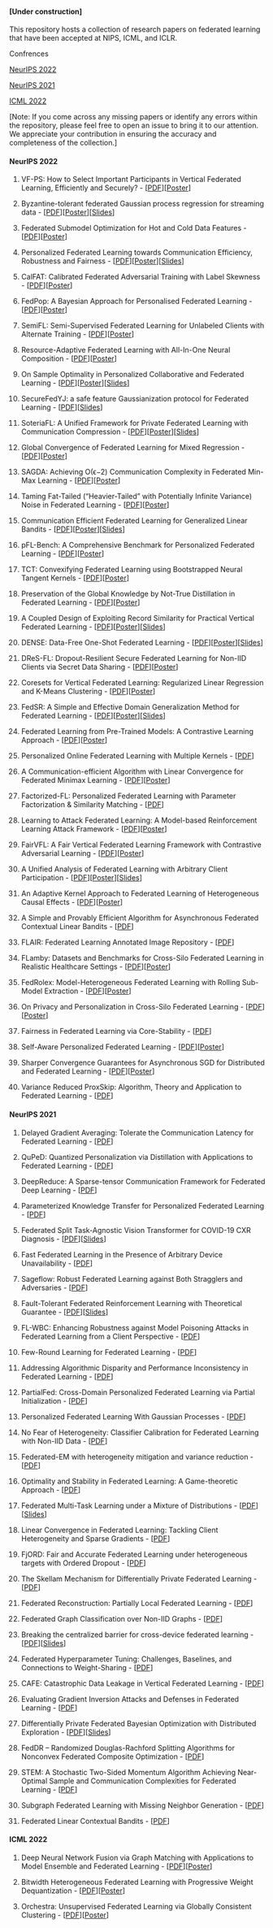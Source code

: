 #### [Under construction]

This repository hosts a collection of research papers on federated learning that have been accepted at NIPS, ICML, and ICLR.

Confrences

[NeurIPS 2022](https://github.com/azalahmadkhan/Federated-Learning-Papers/blob/main/README.md#neurips-2022)

[NeurIPS 2021](https://github.com/azalahmadkhan/Federated-Learning-Papers/blob/main/README.md#neurips-2021)

[ICML 2022](https://github.com/azalahmadkhan/Federated-Learning-Papers/blob/main/README.md#icml-2022)


[Note: If you come across any missing papers or identify any errors within the repository, please feel free to open an issue to bring it to our attention. We appreciate your contribution in ensuring the accuracy and completeness of the collection.]

#### NeurIPS 2022
1. VF-PS: How to Select Important Participants in
Vertical Federated Learning, Efficiently and Securely? - [[PDF](https://openreview.net/pdf?id=vNrSXIFJ9wz)][[Poster](https://neurips.cc/media/PosterPDFs/NeurIPS%202022/12e35d9186dd72fe62fd039385890b9c.png?t=1666517605.353891)]

2. Byzantine-tolerant federated Gaussian process regression for streaming data - [[PDF](https://openreview.net/pdf?id=Nx4gNemvNvx)][[Poster](https://neurips.cc/media/PosterPDFs/NeurIPS%202022/53831.png?t=1668046115.0023313)][[Slides](https://neurips.cc/media/neurips-2022/Slides/53831.pdf)]

3. Federated Submodel Optimization for Hot and Cold Data Features - [[PDF](https://openreview.net/pdf?id=sj9l1JCrAk6)][[Poster](https://neurips.cc/media/PosterPDFs/NeurIPS%202022/54303.png?t=1668842999.5046973)]

4. Personalized Federated Learning towards Communication Efficiency, Robustness and Fairness - [[PDF](https://openreview.net/pdf?id=wFymjzZEEkH)][[Poster](https://neurips.cc/media/PosterPDFs/NeurIPS%202022/53283.png?t=1668434576.0142317)][[Slides](https://neurips.cc/media/neurips-2022/Slides/53283.pdf)]

5. CalFAT: Calibrated Federated Adversarial Training with Label Skewness - [[PDF](https://openreview.net/pdf?id=8N1NDRGQSQ)][[Poster](https://neurips.cc/media/PosterPDFs/NeurIPS%202022/4f9c76cf97f84048c5990dd4ef842ea2.png?t=1667183565.7494476)]

6. FedPop: A Bayesian Approach for Personalised Federated Learning - [[PDF](https://openreview.net/pdf?id=KETwimTQexH)][[Poster](https://neurips.cc/media/PosterPDFs/NeurIPS%202022/54294.png?t=1669406983.094083)]

7. SemiFL: Semi-Supervised Federated Learning for Unlabeled Clients with Alternate Training - [[PDF](https://openreview.net/pdf?id=1GAjC_FauE)][[Poster](https://neurips.cc/media/PosterPDFs/NeurIPS%202022/53635.png?t=1669220240.8603964)]

8. Resource-Adaptive Federated Learning with All-In-One Neural Composition - [[PDF](https://openreview.net/pdf?id=wfel7CjOYk)][[Poster](https://neurips.cc/media/PosterPDFs/NeurIPS%202022/55309.png?t=1670287631.1984992)]

9. On Sample Optimality in Personalized Collaborative and Federated Learning - [[PDF](https://openreview.net/pdf?id=7EP90NMAoK)][[Poster](https://neurips.cc/media/PosterPDFs/NeurIPS%202022/74d66337fbdf4781f030008356a86771.png?t=1667236613.0082524)][[Slides](https://neurips.cc/media/neurips-2022/Slides/53344.pdf)]

10. SecureFedYJ: a safe feature Gaussianization protocol for Federated Learning - [[PDF](https://openreview.net/pdf?id=25XIE30VHZE)][[Slides](https://neurips.cc/media/neurips-2022/Slides/54828.pdf)]

11. SoteriaFL: A Unified Framework for Private Federated Learning with Communication Compression - [[PDF](https://openreview.net/pdf?id=tz1PRT6lfLe)][[Poster](https://neurips.cc/media/PosterPDFs/NeurIPS%202022/53166.png?t=1669651874.8074226)][[Slides](https://neurips.cc/media/neurips-2022/Slides/53166.pdf)]

12. Global Convergence of Federated Learning for Mixed Regression  - [[PDF](https://openreview.net/pdf?id=DdxNka9tMRd)][[Poster](https://neurips.cc/media/PosterPDFs/NeurIPS%202022/ef7be8c57773f2ab48d013434d3ad4f7.png?t=1666747274.4841962)]

13. SAGDA: Achieving O(ϵ−2) Communication Complexity in Federated Min-Max Learning - [[PDF](https://openreview.net/pdf?id=wTp4KgVIJ5)][[Poster](https://neurips.cc/media/PosterPDFs/NeurIPS%202022/53010.png?t=1669090060.2178717)]

14. Taming Fat-Tailed (“Heavier-Tailed” with Potentially Infinite Variance) Noise in Federated Learning - [[PDF](https://openreview.net/pdf?id=8SilFGuXgmk)][[Poster](https://neurips.cc/media/PosterPDFs/NeurIPS%202022/54414.png?t=1669089938.696124)]

15. Communication Efficient Federated Learning for Generalized Linear Bandits - [[PDF](https://openreview.net/pdf?id=Xwz9B6LDM5c)][[Poster](https://neurips.cc/media/PosterPDFs/NeurIPS%202022/54218.png?t=1669383340.902476)][[Slides](https://neurips.cc/media/neurips-2022/Slides/54218.pdf)]

16. pFL-Bench: A Comprehensive Benchmark for Personalized Federated Learning - [[PDF](https://openreview.net/pdf?id=2ptbv_JjYKA)][[Poster](https://neurips.cc/media/PosterPDFs/NeurIPS%202022/55693.png?t=1669734032.556508)]

17. TCT: Convexifying Federated Learning using Bootstrapped Neural Tangent Kernels - [[PDF](https://openreview.net/pdf?id=jzd2bE5MxW)][[Poster](https://neurips.cc/media/PosterPDFs/NeurIPS%202022/54807.png?t=1669010333.0615332)]

18. Preservation of the Global Knowledge by Not-True Distillation in Federated Learning - [[PDF](https://openreview.net/pdf?id=qw3MZb1Juo)][[Poster](https://neurips.cc/media/PosterPDFs/NeurIPS%202022/53782.png?t=1669370958.897981)]

19. A Coupled Design of Exploiting Record Similarity for Practical Vertical Federated Learning - [[PDF](https://openreview.net/pdf?id=fiBnhdazkyx)][[Poster](https://neurips.cc/media/PosterPDFs/NeurIPS%202022/55343.png?t=1668054497.5920398)][[Slides](https://neurips.cc/media/neurips-2022/Slides/55343.pdf)]

20. DENSE: Data-Free One-Shot Federated Learning - [[PDF](https://openreview.net/pdf?id=QFQoxCFYEkA)][[Poster](https://neurips.cc/media/PosterPDFs/NeurIPS%202022/798cebccb32617ad94123450fd137104.png?t=1667531567.5085855)][[Slides](https://neurips.cc/media/neurips-2022/Slides/55081.pdf)]

21. DReS-FL: Dropout-Resilient Secure Federated Learning for Non-IID Clients via Secret Data Sharing - [[PDF](https://openreview.net/pdf?id=hPkGV4BPsmv)][[Poster](https://neurips.cc/media/PosterPDFs/NeurIPS%202022/54107.png?t=1668346642.8508189)]

22. Coresets for Vertical Federated Learning: Regularized Linear Regression and K-Means Clustering - [[PDF](https://openreview.net/pdf?id=N0tKCpMhA2)][[Poster](https://neurips.cc/media/PosterPDFs/NeurIPS%202022/54664.png?t=1669396273.7076252)]

23. FedSR: A Simple and Effective Domain Generalization Method for Federated Learning - [[PDF](https://openreview.net/pdf?id=mrt90D00aQX)][[Poster](https://neurips.cc/media/PosterPDFs/NeurIPS%202022/54044.png?t=1669686078.9244623)][[Slides](https://neurips.cc/media/neurips-2022/Slides/54044.pdf)]

24. Federated Learning from Pre-Trained Models: A Contrastive Learning Approach - [[PDF](https://openreview.net/pdf?id=mhQLcMjWw75)][[Poster](https://neurips.cc/media/PosterPDFs/NeurIPS%202022/62d2b7ba91f34c0ac08aa11c359a8d2c.png?t=1667203996.2660973)]

25. Personalized Online Federated Learning with Multiple Kernels - [[PDF](https://openreview.net/pdf?id=wUctlvhsNWg)]

26. A Communication-efficient Algorithm with Linear Convergence for Federated Minimax Learning - [[PDF](https://openreview.net/pdf?id=TATzsweWfof)][[Poster](https://neurips.cc/media/PosterPDFs/NeurIPS%202022/52831.png?t=1669488024.720074)]

27. Factorized-FL: Personalized Federated Learning with Parameter Factorization & Similarity Matching - [[PDF](https://openreview.net/pdf?id=Ql75oqz1npy)]

28. Learning to Attack Federated Learning: A Model-based Reinforcement Learning Attack Framework - [[PDF](https://openreview.net/pdf?id=4OHRr7gmhd4)][[Poster](https://neurips.cc/media/PosterPDFs/NeurIPS%202022/54527.png?t=1668362006.5271556)]

29. FairVFL: A Fair Vertical Federated Learning Framework with Contrastive Adversarial Learning - [[PDF](https://openreview.net/pdf?id=5vVSA_cdRqe)][[Poster](https://neurips.cc/media/PosterPDFs/NeurIPS%202022/d7aab42e6b85c49c0f1d3a115e939c74.png?t=1666273310.6975615)]

30. A Unified Analysis of Federated Learning with Arbitrary Client Participation - [[PDF](https://openreview.net/pdf?id=qSs7C7c4G8D)][[Poster](https://neurips.cc/media/PosterPDFs/NeurIPS%202022/51f4efbfb3e18f4ea053c4d3d282c4e2.png?t=1667266693.0622804)][[Slides](https://neurips.cc/media/neurips-2022/Slides/53667.pdf)]

31. An Adaptive Kernel Approach to Federated Learning of Heterogeneous Causal Effects - [[PDF](https://openreview.net/pdf?id=fJt2KFnRqZ)][[Poster](https://neurips.cc/media/PosterPDFs/NeurIPS%202022/53211.png?t=1669579584.639597)]

32. A Simple and Provably Efficient Algorithm for Asynchronous Federated Contextual Linear Bandits - [[PDF](https://openreview.net/pdf?id=Fx7oXUVEPW)]

33. FLAIR: Federated Learning Annotated Image Repository - [[PDF](https://openreview.net/pdf?id=1kIZiRelqFt)]

34. FLamby: Datasets and Benchmarks for Cross-Silo Federated Learning in Realistic Healthcare Settings - [[PDF](https://openreview.net/pdf?id=GgM5DiAb6A2)][[Poster](https://neurips.cc/media/PosterPDFs/NeurIPS%202022/55738.png?t=1668502064.9030547)]

35. FedRolex: Model-Heterogeneous Federated Learning with Rolling Sub-Model Extraction - [[PDF](https://openreview.net/pdf?id=OtxyysUdBE)][[Poster](https://neurips.cc/media/PosterPDFs/NeurIPS%202022/54671.png?t=1668707630.2906868)]

36. On Privacy and Personalization in Cross-Silo Federated Learning - [[PDF](https://openreview.net/pdf?id=Oq2bdIQQOIZ)][[Poster](https://neurips.cc/media/PosterPDFs/NeurIPS%202022/54701.png?t=1669321987.3010614)]

37. Fairness in Federated Learning via Core-Stability - [[PDF](https://openreview.net/pdf?id=lKULHf7oFDo)]

39. Self-Aware Personalized Federated Learning - [[PDF](https://openreview.net/pdf?id=EqJ5_hZSqgy)][[Poster](https://neurips.cc/media/PosterPDFs/NeurIPS%202022/bafd4215ef527cf0e0b2f843ce2ee763.png?t=1666467027.2862206)]

40. Sharper Convergence Guarantees for Asynchronous SGD for Distributed and Federated Learning - [[PDF](https://openreview.net/pdf?id=4_oCZgBIVI)][[Poster](https://neurips.cc/media/PosterPDFs/NeurIPS%202022/53346.png?t=1669731786.4994175)]

41. Variance Reduced ProxSkip: Algorithm, Theory and Application to Federated Learning - [[PDF](https://openreview.net/pdf?id=edkno3SvKo)]

#### NeurIPS 2021
1. Delayed Gradient Averaging: Tolerate the Communication Latency for Federated Learning - [[PDF](https://openreview.net/pdf?id=ACFHNxVNvfk)]

2. QuPeD: Quantized Personalization via Distillation with Applications to Federated Learning - [[PDF](https://openreview.net/pdf?id=P_egPJZKro)]

3. DeepReduce: A Sparse-tensor Communication Framework for Federated Deep Learning - [[PDF](https://openreview.net/pdf?id=OAy508Q3T8)]

4. Parameterized Knowledge Transfer for Personalized Federated Learning - [[PDF](https://openreview.net/pdf?id=_89s8ViNwwj)]

5. Federated Split Task-Agnostic Vision Transformer for COVID-19 CXR Diagnosis - [[PDF](https://openreview.net/pdf?id=Ggikq6Tdxch)][[Slides](https://neurips.cc/media/neurips-2021/Slides/27669.pdf)]

6. Fast Federated Learning in the Presence of Arbitrary Device Unavailability - [[PDF](https://openreview.net/pdf?id=1_gaHBaRYt)]

7. Sageflow: Robust Federated Learning against Both Stragglers and Adversaries - [[PDF](https://openreview.net/pdf?id=rA9HFxFT7th)]

8. Fault-Tolerant Federated Reinforcement Learning with Theoretical Guarantee - [[PDF](https://openreview.net/pdf?id=ospGnpuf6L)][[Slides](https://neurips.cc/media/neurips-2021/Slides/28144.pdf)]

9. FL-WBC: Enhancing Robustness against Model Poisoning Attacks in Federated Learning from a Client Perspective - [[PDF](https://openreview.net/pdf?id=96uH8HeGb9G)]

10. Few-Round Learning for Federated Learning - [[PDF](https://openreview.net/pdf?id=ZgUZmeV1Mtu)]

11. Addressing Algorithmic Disparity and Performance Inconsistency in Federated Learning - [[PDF](https://openreview.net/pdf?id=WwqOoNnA8f)]

12. PartialFed: Cross-Domain Personalized Federated Learning via Partial Initialization - [[PDF](https://openreview.net/pdf?id=lgDP84byd5)]

13. Personalized Federated Learning With Gaussian Processes - [[PDF](https://openreview.net/pdf?id=byCQ9Uu4PD)]

14. No Fear of Heterogeneity: Classifier Calibration for Federated Learning with Non-IID Data - [[PDF](https://openreview.net/pdf?id=AFiH_CNnVhS)]

15. Federated-EM with heterogeneity mitigation and variance reduction - [[PDF](https://openreview.net/pdf?id=KSLNajziJeA)]

16. Optimality and Stability in Federated Learning: A Game-theoretic Approach - [[PDF](https://openreview.net/pdf?id=GF20UbpcqKT)]

17. Federated Multi-Task Learning under a Mixture of Distributions - [[PDF](https://openreview.net/pdf?id=YCqx6zhEzRp)][[Slides](https://neurips.cc/media/neurips-2021/Slides/26409.pdf)]

18. Linear Convergence in Federated Learning: Tackling Client Heterogeneity and Sparse Gradients - [[PDF](https://openreview.net/pdf?id=h7FqQ6hCK18)]

19. FjORD: Fair and Accurate Federated Learning under heterogeneous targets with Ordered Dropout - [[PDF](https://openreview.net/pdf?id=4fLr7H5D_eT)]

20. The Skellam Mechanism for Differentially Private Federated Learning - [[PDF](https://openreview.net/pdf?id=dvyUaK4neD0)]

21. Federated Reconstruction: Partially Local Federated Learning - [[PDF](https://openreview.net/pdf?id=Hk0olMdZOIU)]

22. Federated Graph Classification over Non-IID Graphs - [[PDF](https://openreview.net/pdf?id=yJqcM36Qvnu)]

23. Breaking the centralized barrier for cross-device federated learning - [[PDF](https://openreview.net/pdf?id=FMPuzXV1fR)][[Slides](https://neurips.cc/media/neurips-2021/Slides/27568.pdf)]

24. Federated Hyperparameter Tuning: Challenges, Baselines, and Connections to Weight-Sharing - [[PDF](https://openreview.net/pdf?id=p99rWde9fVJ)]

25. CAFE: Catastrophic Data Leakage in Vertical Federated Learning - [[PDF](https://openreview.net/pdf?id=b4YiFnQH3gN)]

26. Evaluating Gradient Inversion Attacks and Defenses in Federated Learning - [[PDF](https://openreview.net/pdf?id=0CDKgyYaxC8)]

27. Differentially Private Federated Bayesian Optimization with Distributed Exploration - [[PDF](https://openreview.net/pdf?id=OdsuC3H1WQ3)][[Slides](https://neurips.cc/media/neurips-2021/Slides/26102.pdf)]

28. FedDR – Randomized Douglas-Rachford Splitting Algorithms for Nonconvex Federated Composite Optimization - [[PDF](https://openreview.net/pdf?id=SkDYNXUM4xZ)]

29. STEM: A Stochastic Two-Sided Momentum Algorithm Achieving Near-Optimal Sample and Communication Complexities for Federated Learning - [[PDF](https://openreview.net/pdf?id=J28lNO4p3ki)]

30. Subgraph Federated Learning with Missing Neighbor Generation - [[PDF](https://openreview.net/pdf?id=SJHRf5nW93)]

31. Federated Linear Contextual Bandits - [[PDF](https://openreview.net/pdf?id=Rt5mjXAqHrY)]

#### ICML 2022
1. Deep Neural Network Fusion via Graph Matching with Applications to Model Ensemble and Federated Learning - [[PDF](https://proceedings.mlr.press/v162/liu22k.html)][[Poster](https://icml.cc/media/PosterPDFs/ICML%202022/42a3964579017f3cb42b26605b9ae8ef_uDyPC7E.png?t=1657530263.712678)]

2. Bitwidth Heterogeneous Federated Learning with Progressive Weight Dequantization - [[PDF](https://proceedings.mlr.press/v162/yoon22a.html)][[Poster](https://icml.cc/media/PosterPDFs/ICML%202022/1c383cd30b7c298ab50293adfecb7b18.png?t=1657528350.6251407)]

3. Orchestra: Unsupervised Federated Learning via Globally Consistent Clustering - [[PDF](https://proceedings.mlr.press/v162/lubana22a.html)][[Poster](https://icml.cc/media/PosterPDFs/ICML%202022/80a8155eb153025ea1d513d0b2c4b675.png?t=1657917947.7470691)]
